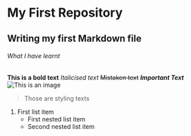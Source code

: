 # My First Repository
## Writing my first Markdown file
###### What I have learnt
**This is a bold text**
*Italicised text*
~~Mistaken text~~
***Important Text***
![This is an image](https://myoctocat.com/assets/images/base-octocat.svg)
> Those are styling texts 
1. First list item
   - First nested list item
    - Second nested list item
